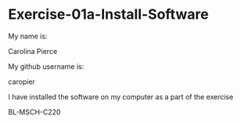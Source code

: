 # Exercise-01a-Install-Software
My name is:

Carolina Pierce

My github username is:

caropier

I have installed the software on my computer as a part of the exercise

BL-MSCH-C220
